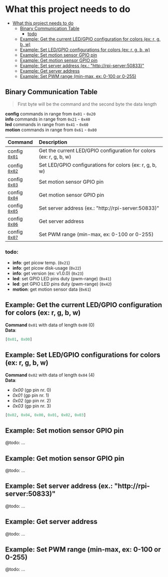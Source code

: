 # What this project needs to do

- [What this project needs to do](#what-this-project-needs-to-do)
    - [Binary Communication Table](#binary-communication-table)
        - [todo](#todo)
    - [Example: Get the current LED/GPIO configuration for colors (ex: r, g, b, w)](#0x01example)
    - [Example: Set LED/GPIO configurations for colors (ex: r, g, b, w)](#0x02example)
    - [Example: Set motion sensor GPIO pin](#0x03example)
    - [Example: Get motion sensor GPIO pin](#0x04example)
    - [Example: Set server address (ex.: "http://rpi-server:50833)"](#0x05example)
    - [Example: Get server address](#0x06example)
    - [Example: Set PWM range (min-max, ex: 0-100 or 0-255)](#0x07example)

## Binary Communication Table

> First byte will be the command and the second byte the data length

**config** commands in range from `0x01` - `0x20`  
**info** commands in range from `0x21` - `0x40`  
**led** commands in range from `0x41` - `0x60`  
**motion** commands in range from `0x61` - `0x80`  

|        Command                | Description                                                        |
| :---------------------------- | :----------------------------------------------------------------- |
| config [`0x01`](#0x01example) | Get the current LED/GPIO configuration for colors (ex: r, g, b, w) |
| config [`0x02`](#0x02example) | Set LED/GPIO configurations for colors (ex: r, g, b, w)            |
| config [`0x03`](#0x03example) | Set motion sensor GPIO pin                                         |
| config [`0x04`](#0x04example) | Get motion sensor GPIO pin                                         |
| config [`0x05`](#0x05example) | Set server address (ex.: "http://rpi-server:50833)"                |
| config [`0x06`](#0x06example) | Get server address                                                 |
| config [`0x07`](#0x07example) | Set PWM range (min-max, ex: 0-100 or 0-255)                        |

### todo:
- **info**: get picow temp. (`0x21`)
- **info**: get picow disk-usage (`0x22`)
- **info**: get version (ex: v1.0.0) (`0x23`)
- **led**: set GPIO LED pins duty (pwm-range) (`0x41`)
- **led**: get GPIO LED pins duty (pwm-range) (`0x42`)
- **motion**: get motion sensor data (`0x61`)

<a id="0x01example"></a>

## Example: Get the current LED/GPIO configuration for colors (ex: r, g, b, w)

**Command** `0x01` with data of length `0x00` (0)  
**Data**:

```python
[0x01, 0x00]
```

<a id="0x02example"></a>

## Example: Set LED/GPIO configurations for colors (ex: r, g, b, w)

**Command** `0x02` with data of length `0x04` (4)  
**Data**:

-   _0x00_ (gp pin nr. 0)
-   _0x01_ (gp pin nr. 1)
-   _0x02_ (gp pin nr. 2)
-   _0x03_ (gp pin nr. 3)

```python
[0x02, 0x04, 0x00, 0x01, 0x02, 0x03]
```

<a id="0x03example"></a>

## Example: Set motion sensor GPIO pin

@todo: ...

<a id="0x04example"></a>

## Example: Get motion sensor GPIO pin

@todo: ...

<a id="0x05example"></a>

## Example: Set server address (ex.: "http://rpi-server:50833)"

@todo: ...

<a id="0x06example"></a>

## Example: Get server address

@todo: ...

<a id="0x07example"></a>

## Example: Set PWM range (min-max, ex: 0-100 or 0-255)

@todo: ...
